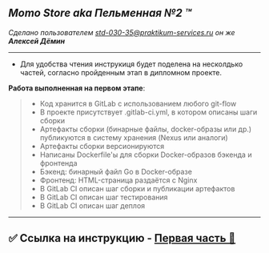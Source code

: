 ##  *Momo Store aka Пельменная №2 &trade;*
*Сделано пользователем *std-030-35@praktikum-services.ru* он же **Алексей Дёмин***

---

- Для удобства чтения инструкиця будет поделена на несколдько частей, согласно пройденным этап в дипломном проекте.  

**Работа выполненная на первом этапе**:
>
> * Код хранится в GitLab с использованием любого git-flow  
> * В проекте присутствует .gitlab-ci.yml, в котором описаны шаги сборки
> * Артефакты сборки (бинарные файлы, docker-образы или др.) публикуются в систему хранения (Nexus или аналоги)
> * Артефакты сборки версионируются
> * Написаны Dockerfile'ы для сборки Docker-образов бэкенда и фронтенда
> * Бэкенд: бинарный файл Go в Docker-образе
> * Фронтенд: HTML-страница раздаётся с Nginx
> * В GitLab CI описан шаг сборки и публикации артефактов
> * В GitLab CI описан шаг тестирования
> * В GitLab CI описан шаг деплоя

---
✅ Ссылка на инструкцию -  [Первая часть 🚀 ](blob:https://gitlab.praktikum-services.ru/std-030-35/momo-store/-/blob/main/README-Stage-1.md?ref_type=heads) 
---